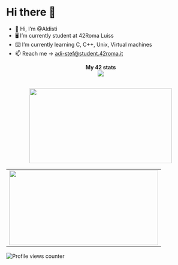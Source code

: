# Hi there 👋
- 👋 Hi, I’m @Aldisti
- 🖥 I’m currently student at 42Roma Luiss
- ⌨️ I’m currently learning C, C++, Unix, Virtual machines
- 📫 Reach me -> adi-stef@student.42roma.it
<div align="center">
	<table>
		<tr>
			<b>My 42 stats</b></br>
		</tr>
		<tr>
			<a href="https://github.com/Aldisti">
				<img src="https://badge42.vercel.app/api/v2/clhqh0h8h011808n01iu6fcsn/stats?cursusId=21&coalitionId=125">
			</a>
		</tr>
	</table>
	<table>
		<tr>
			<td>
				<a href="https://github.com/Aldisti">
					<img src="https://awesome-github-stats.azurewebsites.net/user-stats/Aldisti?cardType=level&theme=tokyonight" width="397" height="200">
				</a> 
			</td>
				<a href="https://github.com/Aldisti?tab=repositories">
					<img src="https://github-readme-stats.vercel.app/api/top-langs/?username=Aldisti&layout=compact&theme=tokyonight" width="380" height="200">
				</a>
		</tr>
	</table>
</div>

![Profile views counter](https://komarev.com/ghpvc/?username=Aldisti&&style=flat-square)

